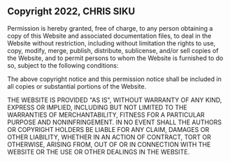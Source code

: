 ## Copyright 2022, CHRIS SIKU

Permission is hereby granted, free of charge, to any person obtaining a copy of this Website and associated documentation files, to deal in the  Website without restriction, including without limitation the rights to use, copy, modify, merge, publish, distribute, sublicense, and/or sell copies of the  Website, and to permit persons to whom the  Website is furnished to do so, subject to the following conditions:

The above copyright notice and this permission notice shall be included in all copies or substantial portions of the  Website.

THE WEBSITE IS PROVIDED "AS IS", WITHOUT WARRANTY OF ANY KIND, EXPRESS OR IMPLIED, INCLUDING BUT NOT LIMITED TO THE WARRANTIES OF MERCHANTABILITY, FITNESS FOR A PARTICULAR PURPOSE AND NONINFRINGEMENT. IN NO EVENT SHALL THE AUTHORS OR COPYRIGHT HOLDERS BE LIABLE FOR ANY CLAIM, DAMAGES OR OTHER LIABILITY, WHETHER IN AN ACTION OF CONTRACT, TORT OR OTHERWISE, ARISING FROM, OUT OF OR IN CONNECTION WITH THE WEBSITE OR THE USE OR OTHER DEALINGS IN THE WEBSITE.
